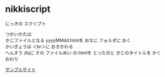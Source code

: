 # nikkiscript
にっきの スクリプト  
  
つかいかたは  
きじファイルとなる yyyyMMdd.htmlを おなじ フォルダに おく  
かいぎょうは ＜br＞に おきかわる  
へんすう zkjに その ファイルめい の.htmlを とったのと きじのタイトルを かく  
おわり  
  
[サンプルサイト](http://cgengo.webcrow.jp/nikki/)  
